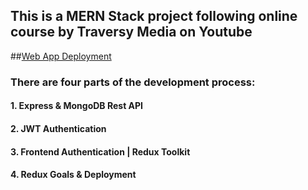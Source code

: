 ## This is a __MERN Stack__ project following online course by Traversy Media on Youtube
##[Web App Deployment](https://mern-mygoals.herokuapp.com/)

### There are **four** parts of the development process:

#### 1. Express & MongoDB Rest API

#### 2. JWT Authentication

#### 3. Frontend Authentication | Redux Toolkit

#### 4. Redux Goals & Deployment
